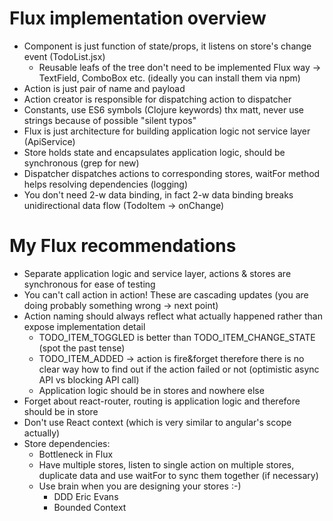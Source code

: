 # Flux implementation overview
  - Component is just function of state/props, it listens on store's change event (TodoList.jsx)
    - Reusable leafs of the tree don't need to be implemented Flux way -> TextField, ComboBox etc. (ideally you can install them via npm)
  - Action is just pair of name and payload
  - Action creator is responsible for dispatching action to dispatcher
  - Constants, use ES6 symbols (Clojure keywords) thx matt, never use strings because of possible "silent typos"
  - Flux is just architecture for building application logic not service layer (ApiService)
  - Store holds state and encapsulates application logic, should be synchronous (grep for new)
  - Dispatcher dispatches actions to corresponding stores, waitFor method helps resolving dependencies (logging)
  - You don't need 2-w data binding, in fact 2-w data binding breaks unidirectional data flow (TodoItem -> onChange)

# My Flux recommendations
  - Separate application logic and service layer, actions & stores are synchronous for ease of testing
  - You can't call action in action! These are cascading updates (you are doing probably something wrong -> next point)
  - Action naming should always reflect what actually happened rather than expose implementation detail
    - TODO_ITEM_TOGGLED is better than TODO_ITEM_CHANGE_STATE (spot the past tense)
    - TODO_ITEM_ADDED -> action is fire&forget therefore there is no clear way how to find out if the action failed or not (optimistic async API vs blocking API call)
    - Application logic should be in stores and nowhere else
  - Forget about react-router, routing is application logic and therefore should be in store
  - Don't use React context (which is very similar to angular's scope actually)
  - Store dependencies:
    - Bottleneck in Flux
    - Have multiple stores, listen to single action on multiple stores, duplicate data and use waitFor to sync them together (if necessary)
    - Use brain when you are designing your stores :-)
      - DDD Eric Evans
      - Bounded Context
